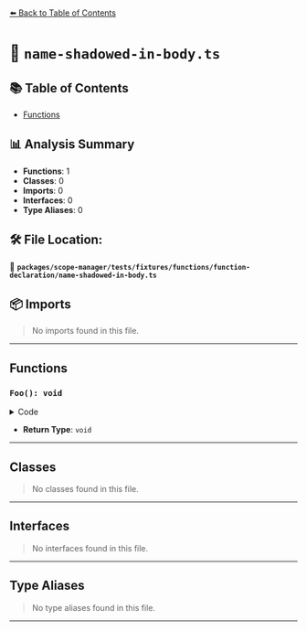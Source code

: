[⬅️ Back to Table of Contents](../../../../../../index.md)

# 📄 `name-shadowed-in-body.ts`

## 📚 Table of Contents

- [Functions](#functions)

## 📊 Analysis Summary

- **Functions**: 1
- **Classes**: 0
- **Imports**: 0
- **Interfaces**: 0
- **Type Aliases**: 0

## 🛠️ File Location:
📂 **`packages/scope-manager/tests/fixtures/functions/function-declaration/name-shadowed-in-body.ts`**

## 📦 Imports

> No imports found in this file.


---

## Functions

### `Foo(): void`

<details><summary>Code</summary>

```ts
function Foo() {
  const Foo = 1;
}
```
</details>

- **Return Type**: `void`

---

## Classes

> No classes found in this file.


---

## Interfaces

> No interfaces found in this file.


---

## Type Aliases

> No type aliases found in this file.


---